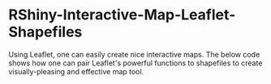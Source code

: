 # RShiny-Interactive-Map-Leaflet-Shapefiles
Using Leaflet, one can easily create nice interactive maps. The below code shows how one can pair Leaflet's powerful functions to shapefiles to create visually-pleasing and effective map tool.
